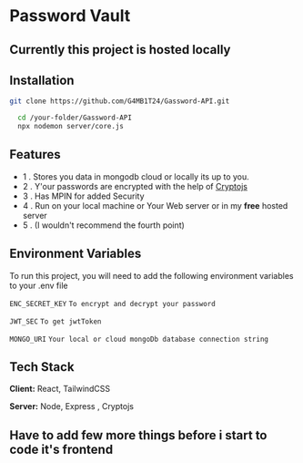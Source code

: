 
# Password Vault
## Currently this project is hosted locally 



## Installation

```bash
git clone https://github.com/G4MB1T24/Gassword-API.git

```
```bash
  cd /your-folder/Gassword-API
  npx nodemon server/core.js
```
    
## Features

- 1 . Stores you data in mongodb cloud or locally its up to you.
- 2 . Y'our passwords are encrypted with the help of [Cryptojs](https://www.npmjs.com/package/crypto-js)
- 3 . Has MPIN for added Security
- 4 . Run on your local machine or Your Web server or in my **free** hosted server
- 5 . (I wouldn't recommend the fourth point)

## Environment Variables

To run this project, you will need to add the following environment variables to your .env file

`ENC_SECRET_KEY`  ````To encrypt and decrypt your password````

`JWT_SEC`  ````To get jwtToken````

`MONGO_URI`  ````Your local or cloud mongoDb database connection string````


## Tech Stack

**Client:** React, TailwindCSS

**Server:** Node, Express , Cryptojs


## Have to add few more things before i start to code it's frontend